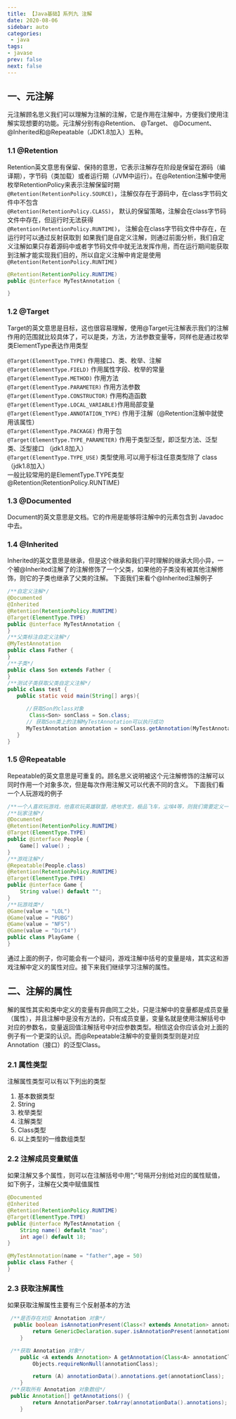 ```yaml
---
title: 【Java基础】系列九 注解
date: 2020-08-06
sidebar: auto
categories:
 - java
tags:
- javase
prev: false
next: false
---
```



## 一、元注解
元注解顾名思义我们可以理解为注解的注解，它是作用在注解中，方便我们使用注解实现想要的功能。元注解分别有@Retention、 @Target、 @Document、 @Inherited和@Repeatable（JDK1.8加入）五种。

### 1.1 @Retention
Retention英文意思有保留、保持的意思，它表示注解存在阶段是保留在源码（编译期），字节码（类加载）或者运行期（JVM中运行）。在@Retention注解中使用枚举RetentionPolicy来表示注解保留时期  
`@Retention(RetentionPolicy.SOURCE)`，注解仅存在于源码中，在class字节码文件中不包含  
`@Retention(RetentionPolicy.CLASS)`， 默认的保留策略，注解会在class字节码文件中存在，但运行时无法获得  
`@Retention(RetentionPolicy.RUNTIME)`， 注解会在class字节码文件中存在，在运行时可以通过反射获取到
如果我们是自定义注解，则通过前面分析，我们自定义注解如果只存着源码中或者字节码文件中就无法发挥作用，而在运行期间能获取到注解才能实现我们目的，所以自定义注解中肯定是使用 `@Retention(RetentionPolicy.RUNTIME)`
```java
@Retention(RetentionPolicy.RUNTIME)
public @interface MyTestAnnotation {

}
```

### 1.2 @Target
Target的英文意思是目标，这也很容易理解，使用@Target元注解表示我们的注解作用的范围就比较具体了，可以是类，方法，方法参数变量等，同样也是通过枚举类ElementType表达作用类型

`@Target(ElementType.TYPE)` 作用接口、类、枚举、注解  
`@Target(ElementType.FIELD)` 作用属性字段、枚举的常量  
`@Target(ElementType.METHOD)` 作用方法  
`@Target(ElementType.PARAMETER)` 作用方法参数  
`@Target(ElementType.CONSTRUCTOR)` 作用构造函数  
`@Target(ElementType.LOCAL_VARIABLE)`作用局部变量  
`@Target(ElementType.ANNOTATION_TYPE)` 作用于注解（@Retention注解中就使用该属性）  
`@Target(ElementType.PACKAGE)` 作用于包  
`@Target(ElementType.TYPE_PARAMETER)` 作用于类型泛型，即泛型方法、泛型类、泛型接口 （jdk1.8加入）  
`@Target(ElementType.TYPE_USE)` 类型使用.可以用于标注任意类型除了 class （jdk1.8加入）  
一般比较常用的是ElementType.TYPE类型
@Retention(RetentionPolicy.RUNTIME)

### 1.3 @Documented
Document的英文意思是文档。它的作用是能够将注解中的元素包含到 Javadoc 中去。
### 1.4 @Inherited
Inherited的英文意思是继承，但是这个继承和我们平时理解的继承大同小异，一个被@Inherited注解了的注解修饰了一个父类，如果他的子类没有被其他注解修饰，则它的子类也继承了父类的注解。
下面我们来看个@Inherited注解例子

```java
/**自定义注解*/
@Documented
@Inherited
@Retention(RetentionPolicy.RUNTIME)
@Target(ElementType.TYPE)
public @interface MyTestAnnotation {
}
/**父类标注自定义注解*/
@MyTestAnnotation
public class Father {
}
/**子类*/
public class Son extends Father {
}
/**测试子类获取父类自定义注解*/
public class test {
   public static void main(String[] args){

      //获取Son的class对象
       Class<Son> sonClass = Son.class;
      // 获取Son类上的注解MyTestAnnotation可以执行成功
      MyTestAnnotation annotation = sonClass.getAnnotation(MyTestAnnotation.class);
   }
}
```

### 1.5 @Repeatable
Repeatable的英文意思是可重复的。顾名思义说明被这个元注解修饰的注解可以同时作用一个对象多次，但是每次作用注解又可以代表不同的含义。
下面我们看一个人玩游戏的例子
```java
/**一个人喜欢玩游戏，他喜欢玩英雄联盟，绝地求生，极品飞车，尘埃4等，则我们需要定义一个人的注解，他属性代表喜欢玩游戏集合，一个游戏注解，游戏属性代表游戏名称*/
/**玩家注解*/
@Documented
@Retention(RetentionPolicy.RUNTIME)
@Target(ElementType.TYPE)
public @interface People {
    Game[] value() ;
}
/**游戏注解*/
@Repeatable(People.class)
@Retention(RetentionPolicy.RUNTIME)
@Target(ElementType.TYPE)
public @interface Game {
    String value() default "";
}
/**玩游戏类*/
@Game(value = "LOL")
@Game(value = "PUBG")
@Game(value = "NFS")
@Game(value = "Dirt4")
public class PlayGame {
}  
```
通过上面的例子，你可能会有一个疑问，游戏注解中括号的变量是啥，其实这和游戏注解中定义的属性对应。接下来我们继续学习注解的属性。

## 二、注解的属性
解的属性其实和类中定义的变量有异曲同工之处，只是注解中的变量都是成员变量（属性），并且注解中是没有方法的，只有成员变量，变量名就是使用注解括号中对应的参数名，变量返回值注解括号中对应参数类型。相信这会你应该会对上面的例子有一个更深的认识。而@Repeatable注解中的变量则类型则是对应Annotation（接口）的泛型Class。
### 2.1 属性类型
注解属性类型可以有以下列出的类型
1. 基本数据类型
2. String
3. 枚举类型
4. 注解类型
5. Class类型
6. 以上类型的一维数组类型

### 2.2 注解成员变量赋值
如果注解又多个属性，则可以在注解括号中用“;”号隔开分别给对应的属性赋值，如下例子，注解在父类中赋值属性
```java
@Documented
@Inherited
@Retention(RetentionPolicy.RUNTIME)
@Target(ElementType.TYPE)
public @interface MyTestAnnotation {
    String name() default "mao";
    int age() default 18;
}

@MyTestAnnotation(name = "father",age = 50)
public class Father {
}
```

### 2.3 获取注解属性
如果获取注解属性主要有三个反射基本的方法
```java
 /**是否存在对应 Annotation 对象*/
  public boolean isAnnotationPresent(Class<? extends Annotation> annotationClass) {
        return GenericDeclaration.super.isAnnotationPresent(annotationClass);
    }

 /**获取 Annotation 对象*/
    public <A extends Annotation> A getAnnotation(Class<A> annotationClass) {
        Objects.requireNonNull(annotationClass);

        return (A) annotationData().annotations.get(annotationClass);
    }
 /**获取所有 Annotation 对象数组*/   
 public Annotation[] getAnnotations() {
        return AnnotationParser.toArray(annotationData().annotations);
    }    
```